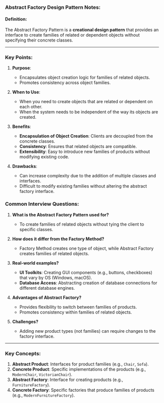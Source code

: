 ### Abstract Factory Design Pattern Notes:

#### Definition:

The Abstract Factory Pattern is a **creational design pattern** that provides an interface to create families of related or dependent objects without specifying their concrete classes.

---

### Key Points:

1. **Purpose**:

   - Encapsulates object creation logic for families of related objects.
   - Promotes consistency across object families.

2. **When to Use**:

   - When you need to create objects that are related or dependent on each other.
   - When the system needs to be independent of the way its objects are created.

3. **Benefits**:

   - **Encapsulation of Object Creation**: Clients are decoupled from the concrete classes.
   - **Consistency**: Ensures that related objects are compatible.
   - **Extensibility**: Easy to introduce new families of products without modifying existing code.

4. **Drawbacks**:
   - Can increase complexity due to the addition of multiple classes and interfaces.
   - Difficult to modify existing families without altering the abstract factory interface.

### Common Interview Questions:

1. **What is the Abstract Factory Pattern used for?**

   - To create families of related objects without tying the client to specific classes.

2. **How does it differ from the Factory Method?**

   - Factory Method creates one type of object, while Abstract Factory creates families of related objects.

3. **Real-world examples?**

   - **UI Toolkits**: Creating GUI components (e.g., buttons, checkboxes) that vary by OS (Windows, macOS).
   - **Database Access**: Abstracting creation of database connections for different database engines.

4. **Advantages of Abstract Factory?**

   - Provides flexibility to switch between families of products.
   - Promotes consistency within families of related objects.

5. **Challenges?**
   - Adding new product types (not families) can require changes to the factory interface.

---

### Key Concepts:

1. **Abstract Product**: Interfaces for product families (e.g., `Chair`, `Sofa`).
2. **Concrete Product**: Specific implementations of the products (e.g., `ModernChair`, `VictorianChair`).
3. **Abstract Factory**: Interface for creating products (e.g., `FurnitureFactory`).
4. **Concrete Factory**: Specific factories that produce families of products (e.g., `ModernFurnitureFactory`).
